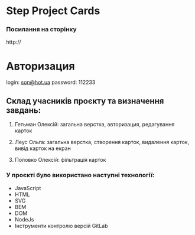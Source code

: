 # Step Project Cards

### Посилання на сторінку

http://

# Авторизация

login: son@hot.ua
password: 112233

## Cклад учасників проєкту та визначення завдань:

1. Гетьман Олексій:
   загальна верстка, авторизация, редагування карток

2. Леус Ольга: загальна верстка, створення карток, видалення карток, вивід карток на екран

3. Половко Олексій: фільтрація карток

### У проєкті було використано наступні технології:

- JavaScript
- HTML
- SVG
- BEM
- DOM
- NodeJs
- Інструменти контролю версій GitLab
